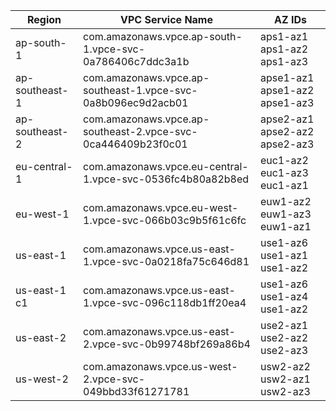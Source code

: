 | Region       | VPC Service Name                                            | AZ IDs                       |
|--------------|-------------------------------------------------------------|------------------------------|
|ap-south-1    | com.amazonaws.vpce.ap-south-1.vpce-svc-0a786406c7ddc3a1b    | aps1-az1 aps1-az2 aps1-az3   |
|ap-southeast-1| com.amazonaws.vpce.ap-southeast-1.vpce-svc-0a8b096ec9d2acb01| apse1-az1 apse1-az2 apse1-az3|
|ap-southeast-2| com.amazonaws.vpce.ap-southeast-2.vpce-svc-0ca446409b23f0c01| apse2-az1 apse2-az2 apse2-az3|
|eu-central-1  | com.amazonaws.vpce.eu-central-1.vpce-svc-0536fc4b80a82b8ed  | euc1-az2 euc1-az3 euc1-az1   |
|eu-west-1     | com.amazonaws.vpce.eu-west-1.vpce-svc-066b03c9b5f61c6fc     | euw1-az2 euw1-az3 euw1-az1   |
|us-east-1     | com.amazonaws.vpce.us-east-1.vpce-svc-0a0218fa75c646d81     | use1-az6 use1-az1 use1-az2   |
|us-east-1 c1  | com.amazonaws.vpce.us-east-1.vpce-svc-096c118db1ff20ea4     | use1-az6 use1-az4 use1-az2   |
|us-east-2     | com.amazonaws.vpce.us-east-2.vpce-svc-0b99748bf269a86b4     | use2-az1 use2-az2 use2-az3   |
|us-west-2     | com.amazonaws.vpce.us-west-2.vpce-svc-049bbd33f61271781     | usw2-az2 usw2-az1 usw2-az3   |




